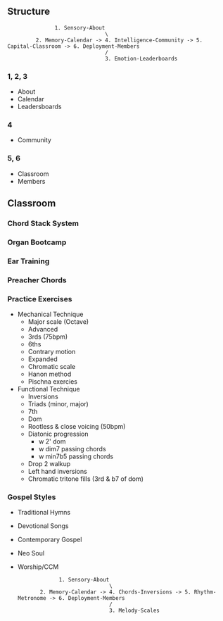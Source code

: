 ## Structure
                   
                   
                   1. Sensory-About
                                   \
             2. Memory-Calendar -> 4. Intelligence-Community -> 5. Capital-Classroom -> 6. Deployment-Members
                                   /
                                   3. Emotion-Leaderboards


### 1, 2, 3
- About
- Calendar
- Leadersboards

### 4
- Community

### 5, 6
- Classroom
- Members


## Classroom

### Chord Stack System
### Organ Bootcamp
### Ear Training  
### Preacher Chords
### Practice Exercises
- Mechanical Technique
   - Major scale (Octave)
   - Advanced
   - 3rds (75bpm)
   - 6ths
   - Contrary motion
   - Expanded
   - Chromatic scale
   - Hanon method
   - Pischna exercies
- Functional Technique
   - Inversions
   - Triads (minor, major)
   - 7th
   - Dom
   - Rootless & close voicing (50bpm)
   - Diatonic progression
      - w 2' dom
      - w dim7 passing chords
      - w min7b5 passing chords
   - Drop 2 walkup
   - Left hand inversions
   - Chromatic tritone fills (3rd & b7 of dom)
### Gospel Styles
- Traditional Hymns
- Devotional Songs
- Contemporary Gospel
- Neo Soul
- Worship/CCM


                   1. Sensory-About
                                   \
             2. Memory-Calendar -> 4. Chords-Inversions -> 5. Rhythm-Metronome -> 6. Deployment-Members
                                   /
                                   3. Melody-Scales
